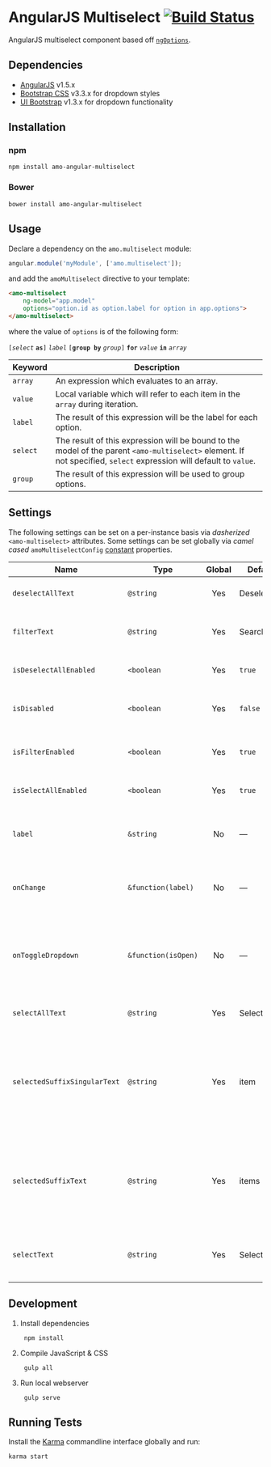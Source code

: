 # AngularJS Multiselect [![Build Status](https://travis-ci.org/namoscato/angular-multiselect.svg?branch=master)](https://travis-ci.org/namoscato/angular-multiselect)

AngularJS multiselect component based off [`ngOptions`](https://docs.angularjs.org/api/ng/directive/ngOptions).

## Dependencies

* [AngularJS](https://angularjs.org/) v1.5.x
* [Bootstrap CSS](http://getbootstrap.com/) v3.3.x for dropdown styles
* [UI Bootstrap](http://angular-ui.github.io/bootstrap/) v1.3.x for dropdown functionality

## Installation

### npm

    npm install amo-angular-multiselect

### Bower

    bower install amo-angular-multiselect

## Usage

Declare a dependency on the `amo.multiselect` module:

```js
angular.module('myModule', ['amo.multiselect']);
```

and add the `amoMultiselect` directive to your template:

```html
<amo-multiselect
    ng-model="app.model"
    options="option.id as option.label for option in app.options">
</amo-multiselect>
```

where the value of `options` is of the following form:

`[`_`select`_ **`as`**`]` _`label`_ `[`**`group by`** _`group`_`]` **`for`** _`value`_ **`in`** _`array`_

| Keyword  | Description |
| -------- | ----------- |
| `array`  | An expression which evaluates to an array. |
| `value`  | Local variable which will refer to each item in the `array` during iteration. |
| `label`  | The result of this expression will be the label for each option. |
| `select` | The result of this expression will be bound to the model of the parent `<amo-multiselect>` element. If not specified, `select` expression will default to `value`. |
| `group`  | The result of this expression will be used to group options. |

## Settings

The following settings can be set on a per-instance basis via _dasherized_ `<amo-multiselect>` attributes. Some settings can be set globally via _camel cased_ `amoMultiselectConfig` [constant](https://docs.angularjs.org/api/auto/service/$provide#constant) properties.

| Name | Type | Global | Default | Description |
| ---- | ---- |:------:| ------- | ----------- |
| `deselectAllText` | `@string` | Yes | Deselect&nbsp;All | Deselect all option label text |
| `filterText` | `@string` | Yes | Search... | Search filter input placeholder text |
| `isDeselectAllEnabled` | `<boolean` | Yes | `true` | State of deselect all functionality |
| `isDisabled` | `<boolean` | Yes | `false` | State of dropdown toggle functionality |
| `isFilterEnabled` | `<boolean` | Yes | `true` | State of search filter input visibility |
| `isSelectAllEnabled` | `<boolean` | Yes | `true` | State of select all functionality |
| `label` | `&string` | No | — | Expression bound to the current button label text |
| `onChange` | `&function(label)` | No | — | Expression called with `label` string when model changes |
| `onToggleDropdown` | `&function(isOpen)` | No | — | Expression called with `isOpen` boolean when dropdown opens or closes |
| `selectAllText` | `@string` | Yes | Select&nbsp;All | Select all option label text |
| `selectedSuffixSingularText` | `@string` | Yes | item | Singular suffix appended to button label text when option label properties are undefined |
| `selectedSuffixText` | `@string` | Yes | items | Suffix appended to button label text when option label properties are undefined |
| `selectText` | `@string` | Yes | Select... | Default button label text when no options are selected |

## Development

1. Install dependencies

        npm install

2. Compile JavaScript & CSS

        gulp all

3. Run local webserver

        gulp serve

## Running Tests

Install the [Karma](http://karma-runner.github.io/) commandline interface globally and run:

    karma start
